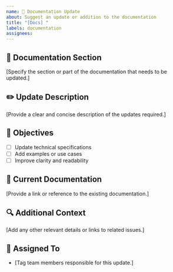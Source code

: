 ```yaml
---
name: 📖 Documentation Update
about: Suggest an update or addition to the documentation
title: "[Docs] "
labels: documentation
assignees:
---
```


## 📜 Documentation Section

[Specify the section or part of the documentation that needs to be updated.]

## ✏️ Update Description

[Provide a clear and concise description of the updates required.]

## 🎯 Objectives

- [ ] Update technical specifications
- [ ] Add examples or use cases
- [ ] Improve clarity and readability

## 📖 Current Documentation

[Provide a link or reference to the existing documentation.]

## 🔍 Additional Context

[Add any other relevant details or links to related issues.]

## 👥 Assigned To

- [Tag team members responsible for this update.]
